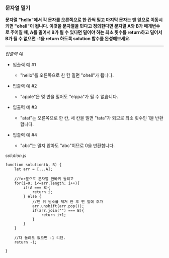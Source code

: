 ### 문자열 밀기

**문자열 "hello"에서 각 문자를 오른쪽으로 한 칸씩 밀고 마지막 문자는 맨 앞으로 이동시키면 "ohell"이 됩니다. 이것을 문자열을 민다고 정의한다면 문자열 A와 B가 매개변수로 주어질 때, A를 밀어서 B가 될 수 있다면 밀어야 하는 최소 횟수를 return하고 밀어서 B가 될 수 없으면 -1을 return 하도록 solution 함수를 완성해보세요.**

---

_입출력 예_

- 입출력 예 #1

  - "hello"를 오른쪽으로 한 칸 밀면 "ohell"가 됩니다.

- 입출력 예 #2

  - "apple"은 몇 번을 밀어도 "elppa"가 될 수 없습니다.

- 입출력 예 #3

  - "atat"는 오른쪽으로 한 칸, 세 칸을 밀면 "tata"가 되므로 최소 횟수인 1을 반환합니다.

- 입출력 예 #4

  - "abc"는 밀지 않아도 "abc"이므로 0을 반환합니다.

_solution.js_

```
function solution(A, B) {
    let arr = [...A];

    //for문으로 문자열 한바퀴 돌리고
    for(i=0; i<=arr.length; i++){
        if(A === B){
            return i;
        } else {
            //맨 뒤 원소를 제거 한 후 맨 앞에 추가
            arr.unshift(arr.pop());
            if(arr.join("") === B){
                return i+1;
            }
        }
    }

    //다 돌려도 없으면 -1 리턴.
    return -1;

}
```
